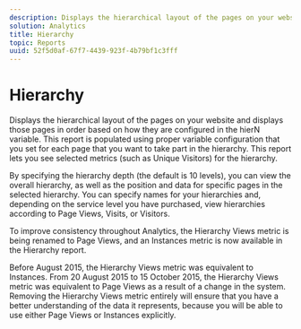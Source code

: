 ```yaml
---
description: Displays the hierarchical layout of the pages on your website and displays those pages in order based on how they are configured in the hierN variable. This report is populated using proper variable configuration that you set for each page that you want to take part in the hierarchy. This report lets you see selected metrics (such as Unique Visitors) for the hierarchy.
solution: Analytics
title: Hierarchy
topic: Reports
uuid: 52f5d0af-67f7-4439-923f-4b79bf1c3fff
---
```


# Hierarchy

Displays the hierarchical layout of the pages on your website and displays those pages in order based on how they are configured in the hierN variable. This report is populated using proper variable configuration that you set for each page that you want to take part in the hierarchy. This report lets you see selected metrics (such as Unique Visitors) for the hierarchy.

By specifying the hierarchy depth (the default is 10 levels), you can view the overall hierarchy, as well as the position and data for specific pages in the selected hierarchy. You can specify names for your hierarchies and, depending on the service level you have purchased, view hierarchies according to Page Views, Visits, or Visitors.

To improve consistency throughout Analytics, the Hierarchy Views metric is being renamed to Page Views, and an Instances metric is now available in the Hierarchy report.

Before August 2015, the Hierarchy Views metric was equivalent to Instances. From 20 August 2015 to 15 October 2015, the Hierarchy Views metric was equivalent to Page Views as a result of a change in the system. Removing the Hierarchy Views metric entirely will ensure that you have a better understanding of the data it represents, because you will be able to use either Page Views or Instances explicitly.
